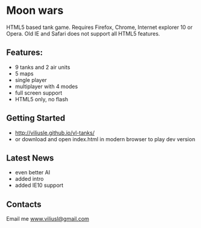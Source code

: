 # Moon wars

HTML5 based tank game. Requires Firefox, Chrome, Internet explorer 10 or Opera. Old IE and Safari does not support all HTML5 features.

## Features:
* 9 tanks and 2 air units
* 5 maps
* single player
* multiplayer with 4 modes
* full screen support
* HTML5 only, no flash

## Getting Started
* http://viliusle.github.io/vl-tanks/
* or download and open index.html in modern browser to play dev version

## Latest News
* even better AI
* added intro
* added IE10 support

## Contacts
Email me www.viliusl@gmail.com
